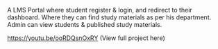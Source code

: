 A LMS Portal where student register & login, and redirect to their dashboard. Where they can find study materials as per his department.
Admin can view students & published study materials.

https://youtu.be/ooRDQsnOxRY (View full project here)
